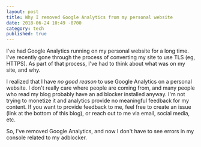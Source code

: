 ```yaml
---
layout: post
title: Why I removed Google Analytics from my personal website
date: 2018-06-24 10:49 -0700
category: tech
published: true
---
```


I've had Google Analytics running on my personal website for a long time.  I've recently gone through the process of converting my site to use TLS (eg, HTTPS).  As part of that process, I've had to think about what was on my site, and why.

I realized that I have _no good reason_ to use Google Analytics on a personal website.   I don't really care where people are coming from, and many people who read my blog probably have an ad blocker installed anyway.  I'm not trying to monetize it and analytics provide no meaningful feedback for my content.  If you want to provide feedback to me, feel free to create an issue (link at the bottom of this blog), or reach out to me via email, social media, etc.

So, I've removed Google Analytics, and now I don't have to see errors in my console related to my adblocker.